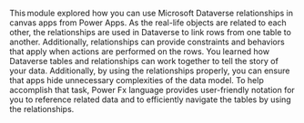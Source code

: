 This module explored how you can use Microsoft Dataverse relationships in canvas apps from Power Apps. As the real-life objects are related to each other, the relationships are used in Dataverse to link rows from one table to another. Additionally, relationships can provide constraints and behaviors that apply when actions are performed on the rows. You learned how Dataverse tables and relationships can work together to tell the story of your data. Additionally, by using the relationships properly, you can ensure that apps hide unnecessary complexities of the data model. To help accomplish that task, Power Fx language provides user-friendly notation for you to reference related data and to efficiently navigate the tables by using the relationships.
